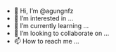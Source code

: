 - 👋 Hi, I’m @agungnfz
- 👀 I’m interested in ...
- 🌱 I’m currently learning ...
- 💞️ I’m looking to collaborate on ...
- 📫 How to reach me ...

<!---
agungnfz/agungnfz is a ✨ special ✨ repository because its `README.md` (this file) appears on your GitHub profile.
You can click the Preview link to take a look at your changes.
--->
